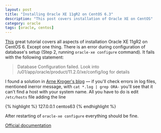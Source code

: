 ```yaml
---
layout: post
title: "Installing Oracle XE 11gR2 on CentOS 6.3"
description: "This post covers installation of Oracle XE on CentOS"
category: oracle
tags: [oracle, centos]
---
```


[This][david-ghedini-install-oraxe-on-centos] great tutorial covers all aspects of installation Oracle XE 11gR2 on CentOS 6. Except one thing. There is an error during configuration of database's setup (Step 2, running `oracle-xe configure` command). It fails with the following statement:

> Database Configuration failed. Look into /u01/app/oracle/product/11.2.0/xe/config/log for details

I found a solution in [Arne Kroger's blog][solution] — if you'll check errors in log files, mentioned inerror message, with `cat *.log | grep ORA-` you'll see that it can't find a host with your system name. All you have to do is edit `/etc/hosts` file adding the line

{% highlight %}
127.0.0.1	centos63
{% endhighlight %}

After restarting of `oracle-xe configure` everything should be fine.

[Official documentation][oracle-xe-11gr2-official]

[david-ghedini-install-oraxe-on-centos]: http://www.davidghedini.com/pg/entry/install_oracle_11g_xe_on
[solution]: http://arnekroeger.blogspot.com/2011/09/oracle-11g-xe-installation-error.html
[oracle-xe-11gr2-official]: http://docs.oracle.com/cd/E17781_01/index.htm
